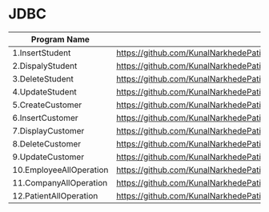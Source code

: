 # JDBC

| Program Name             | Link Of Souce code                                                                   |
| ----------------- | ------------------------------------------------------------------ |
1.InsertStudent   |https://github.com/KunalNarkhedePatil/JDBC_Operation/blob/main/Student/InsertStudent.java
2.DispalyStudent   |https://github.com/KunalNarkhedePatil/JDBC_Operation/blob/main/Student/DispalyStudent.java
3.DeleteStudent   |https://github.com/KunalNarkhedePatil/JDBC_Operation/blob/main/Student/DeleteStudent.java
4.UpdateStudent   |https://github.com/KunalNarkhedePatil/JDBC_Operation/blob/main/Student/UpdateStudent.java
5.CreateCustomer   |https://github.com/KunalNarkhedePatil/JDBC_Operation/blob/main/Customer/CreateCustomer.java
6.InsertCustomer   |https://github.com/KunalNarkhedePatil/JDBC_Operation/blob/main/Customer/InsertCustomer.java
7.DisplayCustomer   |https://github.com/KunalNarkhedePatil/JDBC_Operation/blob/main/Customer/DisplayCustomer.java
8.DeleteCustomer   |https://github.com/KunalNarkhedePatil/JDBC_Operation/blob/main/Customer/DeleteCustomer.java
9.UpdateCustomer   |https://github.com/KunalNarkhedePatil/JDBC_Operation/blob/main/Customer/UpdateCustomer.java
10.EmployeeAllOperation   |https://github.com/KunalNarkhedePatil/JDBC_Operation/blob/main/JDBC/EmployeeAllOperation.java
11.CompanyAllOperation   |https://github.com/KunalNarkhedePatil/JDBC_Operation/blob/main/JDBC/CompanyAllOperation.java
12.PatientAllOperation   |https://github.com/KunalNarkhedePatil/JDBC_Operation/blob/main/JDBC/PatientAllOperation.java